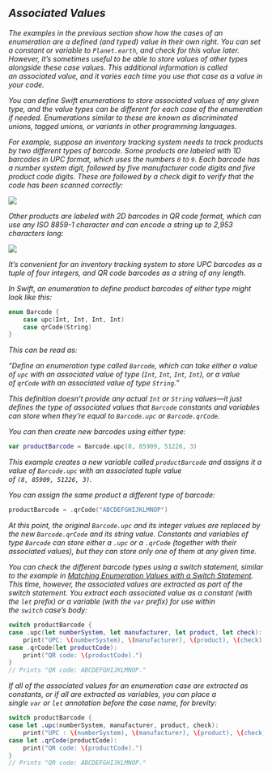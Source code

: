 ## *Associated Values*

*The examples in the previous section show how the cases of an enumeration are a defined (and typed) value in their own right. You can set a constant or variable to `Planet.earth`, and check for this value later. However, it’s sometimes useful to be able to store values of other types alongside these case values. This additional information is called an associated value, and it varies each time you use that case as a value in your code.*

*You can define Swift enumerations to store associated values of any given type, and the value types can be different for each case of the enumeration if needed. Enumerations similar to these are known as discriminated unions, tagged unions, or variants in other programming languages.*

*For example, suppose an inventory tracking system needs to track products by two different types of barcode. Some products are labeled with 1D barcodes in UPC format, which uses the numbers `0` to `9`. Each barcode has a number system digit, followed by five manufacturer code digits and five product code digits. These are followed by a check digit to verify that the code has been scanned correctly:*

*![](https://docs.swift.org/swift-book/_images/barcode_UPC_2x.png)*

*Other products are labeled with 2D barcodes in QR code format, which can use any ISO 8859-1 character and can encode a string up to 2,953 characters long:*

*![](https://docs.swift.org/swift-book/_images/barcode_QR_2x.png)*

*It’s convenient for an inventory tracking system to store UPC barcodes as a tuple of four integers, and QR code barcodes as a string of any length.*

*In Swift, an enumeration to define product barcodes of either type might look like this:*

```swift
enum Barcode {
    case upc(Int, Int, Int, Int)
    case qrCode(String)
}
```

*This can be read as:*

*“Define an enumeration type called `Barcode`, which can take either a value of `upc` with an associated value of type (`Int`, `Int`, `Int`, `Int`), or a value of `qrCode` with an associated value of type `String`.”*

*This definition doesn’t provide any actual `Int` or `String` values—it just defines the type of associated values that `Barcode` constants and variables can store when they’re equal to `Barcode.upc` or `Barcode.qrCode`.*

*You can then create new barcodes using either type:*

```swift
var productBarcode = Barcode.upc(8, 85909, 51226, 3)
```

*This example creates a new variable called `productBarcode` and assigns it a value of `Barcode.upc` with an associated tuple value of `(8, 85909, 51226, 3)`.*

*You can assign the same product a different type of barcode:*

```swift
productBarcode = .qrCode("ABCDEFGHIJKLMNOP")
```

*At this point, the original `Barcode.upc` and its integer values are replaced by the new `Barcode.qrCode` and its string value. Constants and variables of type `Barcode` can store either a `.upc` or a `.qrCode` (together with their associated values), but they can store only one of them at any given time.*

*You can check the different barcode types using a switch statement, similar to the example in [Matching Enumeration Values with a Switch Statement](https://docs.swift.org/swift-book/LanguageGuide/Enumerations.html#ID147). This time, however, the associated values are extracted as part of the switch statement. You extract each associated value as a constant (with the `let` prefix) or a variable (with the `var` prefix) for use within the `switch` case’s body:*

```swift
switch productBarcode {
case .upc(let numberSystem, let manufacturer, let product, let check):
    print("UPC: \(numberSystem), \(manufacturer), \(product), \(check).")
case .qrCode(let productCode):
    print("QR code: \(productCode).")
}
// Prints "QR code: ABCDEFGHIJKLMNOP."
```

*If all of the associated values for an enumeration case are extracted as constants, or if all are extracted as variables, you can place a single `var` or `let` annotation before the case name, for brevity:*

```swift
switch productBarcode {
case let .upc(numberSystem, manufacturer, product, check):
    print("UPC : \(numberSystem), \(manufacturer), \(product), \(check).")
case let .qrCode(productCode):
    print("QR code: \(productCode).")
}
// Prints "QR code: ABCDEFGHIJKLMNOP."
```
